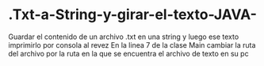 # .Txt-a-String-y-girar-el-texto-JAVA-
Guardar el contenido de un archivo .txt en una string y luego ese texto imprimirlo por consola al revez
En la linea 7 de la clase Main cambiar la ruta del archivo por la ruta en la que se encuentra el archivo de texto en su pc
